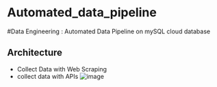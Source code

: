 # Automated_data_pipeline
#Data Engineering : Automated Data Pipeline on mySQL cloud database



## Architecture 
- Collect Data with Web Scraping
- collect data with APIs
  ![image](https://github.com/Fabiano2415/Automated_data_pipeline/assets/101226686/c7ba0363-9314-41cc-9302-90c649bc69b6)

